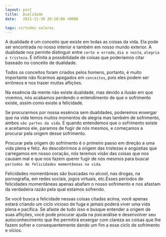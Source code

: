 ```yaml
---
layout: post
title:  Dualidade
date:   2021-11-30 20:18:00 +0000

tags: virtudes valores
---
```


A dualidade é um conceito que existe em todas as coisas da vida. Ela pode ser encontrada no nosso interior e também em nosso mundo exterior. A dualidade nos permite distinguir entre `certo e errado`, `dia e noite`, `alegria e tristeza`. É infinita a possibilidade de coisas que poderíamos citar baseado no conceito de dualidade.

Todos os conceitos foram criados pelos homens, portanto, é muito importante não ficarmos apegados em `conceitos`, pois eles podem ser errôneos e nos trazer muitas aflições.

Na essência da mente não existe dualidade, mas devido a ilusão em que vivemos, nós acabamos perdendo o entendimento de que o sofrimento existe, assim como existe a felicidade.

Se procurarmos por nossa essência sem dualidades, poderemos enxergar que na vida temos muitos momentos de alegria mas também de sofrimento,  ambos `são partes da vida`. E quando entendemos que o sofrimento existe e aceitamos ele, paramos de fugir de nós mesmos, e começamos a procurar pela origem desse sofrimento.

Procurar pela origem do sofrimento é o primeiro passo em direção a uma vida plena e feliz. Ao descobrirmos a origem das tristezas e angústias que carregamos em nosso coração, nós teremos visão das coisas que nos causam mal e que nos fazem querer fugir  de nós mesmos para buscar `períodos de felicidades momentâneas na vida`.

Felicidades momentâneas são buscadas no alcool, nas drogas, na pornografia, em redes sociais, jogos virtuais, etc.Esses períodos de felicidades momentâneas apenas abafam o nosso sofrimento e nos afastam da verdadeira razão pela qual estamos sofrendo.

Se você busca a felicidade nessas coisas citadas acima, você apenas estará criando um ciclo vicioso de fuga e jamais poderá viver uma vida plena e pacífica. Se afaste de tudo isso e busque entender a origem de suas aflições, você pode procurar ajuda na psicanálise e desenvolver seu autoconhecimento que lhe permitirá enxergar com clareza as coisas que lhe fazem sofrer e consequentemente dando um fim a esse ciclo de sofrimento e vícios.

